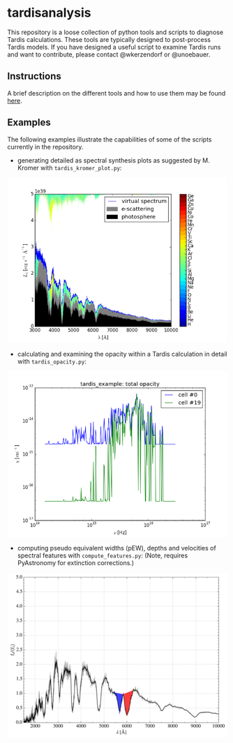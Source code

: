 # tardisanalysis

This repository is a loose collection of python tools and scripts to diagnose
Tardis calculations. These tools are typically designed to post-process Tardis
models. If you have designed a useful script to examine Tardis runs and want to
contribute, please contact @wkerzendorf or @unoebauer.

## Instructions

A brief description on the different tools and how to use them may be found
[here](docu/instructions.md).

## Examples

The following examples illustrate the capabilities of some of the scripts
currently in the repository.

* generating detailed as spectral synthesis plots as suggested by M. Kromer
  with ``tardis_kromer_plot.py``:

![image](docu/images/kromer_plot_example.png)

* calculating and examining the opacity within a Tardis calculation in detail
  with ``tardis_opacity.py``:

![image](docu/images/tardis_opacity_example.png)

* computing pseudo equivalent widths (pEW), depths and velocities of spectral features
  with ``compute_features.py``: (Note, requires PyAstronomy for extinction corrections.)

![image](docu/images/example_spectrum.png)
